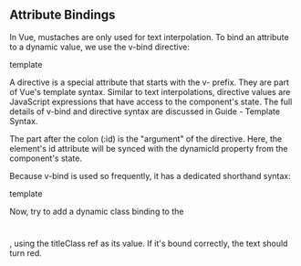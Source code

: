 ## Attribute Bindings

In Vue, mustaches are only used for text interpolation. To bind an attribute to a dynamic value, we use the v-bind directive:

template
<div v-bind:id="dynamicId"></div>
A directive is a special attribute that starts with the v- prefix. They are part of Vue's template syntax. Similar to text interpolations, directive values are JavaScript expressions that have access to the component's state. The full details of v-bind and directive syntax are discussed in Guide - Template Syntax.

The part after the colon (:id) is the "argument" of the directive. Here, the element's id attribute will be synced with the dynamicId property from the component's state.

Because v-bind is used so frequently, it has a dedicated shorthand syntax:

template
<div :id="dynamicId"></div>
Now, try to add a dynamic class binding to the <h1></h1>, using the titleClass ref as its value. If it's bound correctly, the text should turn red.
